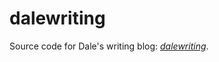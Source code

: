 dalewriting
===========

Source code for
Dale's writing blog:
_[dalewriting](http://dalewriting.dale.emery.name/)_.
